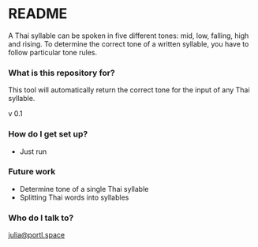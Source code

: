 # README #

A Thai syllable can be spoken in five different tones: mid, low, falling, high and rising.
To determine the correct tone of a written syllable, you have to follow particular tone rules.

### What is this repository for? ###

This tool will automatically return the correct tone for the input of any Thai syllable.

v 0.1

### How do I get set up? ###

* Just run

### Future work ###

* Determine tone of a single Thai syllable
* Splitting Thai words into syllables


### Who do I talk to? ###

julia@portl.space